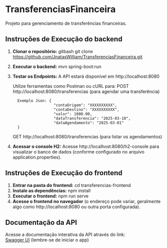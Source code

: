 # TransferenciasFinanceira

Projeto para gerenciamento de transferências financeiras.

## Instruções de Execução do backend

1. **Clonar o repositório:**
   gitbash
   git clone https://github.com/JnatasWilliam/TransferenciasFinanceira.git

2. **Executar o backend:**
   mvn spring-boot:run

3. **Testar os Endpoints:**
   A API estará disponível em http://localhost:8080

   Utilize ferramentas como Postman ou cURL para:
      POST http://localhost:8080/transferencias (para agendar uma transferência)

         Exemplo Json: {
                         "contaOrigem": "XXXXXXXXXX",
                         "contaDestino": "XXXXXXXXXX",
                         "valor": 1000.00,
                         "dataTransferencia": "2025-03-10",
                         "dataAgendamento": "2025-03-01"
         }

      GET http://localhost:8080/transferencias (para listar os agendamentos)



4. **Acessar o console H2:**
   Acesse http://localhost:8080/h2-console para visualizar o banco de dados (conforme configurado no arquivo application.properties).

## Instruções de Execução do frontend

1. **Entrar na pasta do frontend:**
   cd transferencias-frontend
2. **Instale as dependências:**
   npm install
3. **Executar o frontend:**
   npm run serve
4. **Acesse o frontend no navegador**
   (o endereço pode variar, geralmente algo como http://localhost:8080 ou outra porta configurada).

## Documentação da API

Acesse a documentação interativa da API através do link:  
[Swagger UI](http://localhost:8080/swagger-ui/index.html) (lembre-se de iniciar o app)
